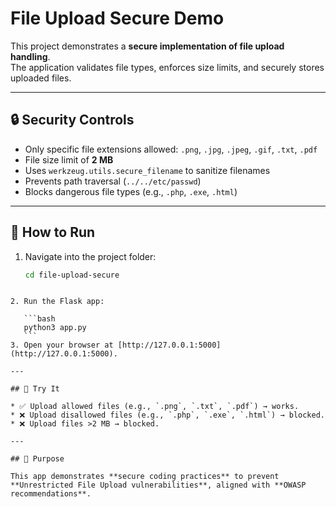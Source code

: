 # File Upload Secure Demo

This project demonstrates a **secure implementation of file upload handling**.  
The application validates file types, enforces size limits, and securely stores uploaded files.

---

## 🔒 Security Controls

- Only specific file extensions allowed: `.png`, `.jpg`, `.jpeg`, `.gif`, `.txt`, `.pdf`
- File size limit of **2 MB**
- Uses `werkzeug.utils.secure_filename` to sanitize filenames
- Prevents path traversal (`../../etc/passwd`)
- Blocks dangerous file types (e.g., `.php`, `.exe`, `.html`)

---

## 🚀 How to Run

1. Navigate into the project folder:
   ```bash
   cd file-upload-secure
````

2. Run the Flask app:

   ```bash
   python3 app.py
   ```
3. Open your browser at [http://127.0.0.1:5000](http://127.0.0.1:5000).

---

## 🎯 Try It

* ✅ Upload allowed files (e.g., `.png`, `.txt`, `.pdf`) → works.
* ❌ Upload disallowed files (e.g., `.php`, `.exe`, `.html`) → blocked.
* ❌ Upload files >2 MB → blocked.

---

## 📌 Purpose

This app demonstrates **secure coding practices** to prevent **Unrestricted File Upload vulnerabilities**, aligned with **OWASP recommendations**.

````

